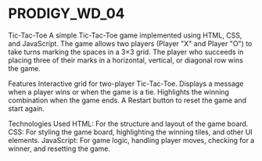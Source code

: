 # PRODIGY_WD_04
Tic-Tac-Toe
A simple Tic-Tac-Toe game implemented using HTML, CSS, and JavaScript. The game allows two players (Player "X" and Player "O") to take turns marking the spaces in a 3×3 grid. 
The player who succeeds in placing three of their marks in a horizontal, vertical, or diagonal row wins the game.

Features
Interactive grid for two-player Tic-Tac-Toe.
Displays a message when a player wins or when the game is a tie.
Highlights the winning combination when the game ends.
A Restart button to reset the game and start again.

Technologies Used
HTML: For the structure and layout of the game board.
CSS: For styling the game board, highlighting the winning tiles, and other UI elements.
JavaScript: For game logic, handling player moves, checking for a winner, and resetting the game.

